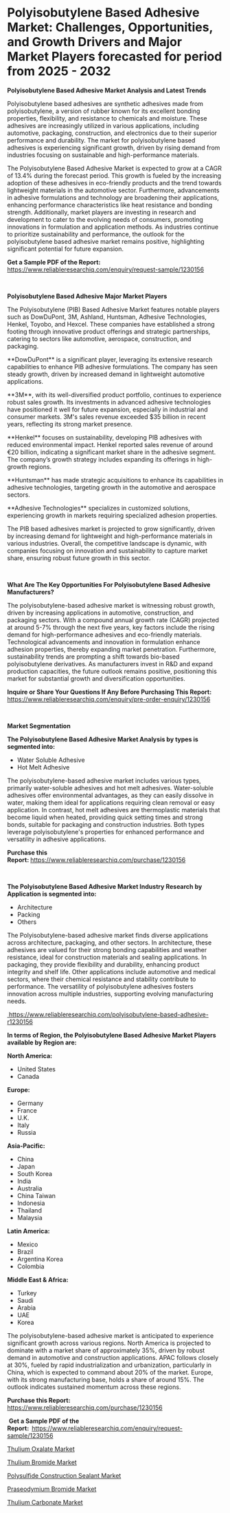 <p><h1>Polyisobutylene Based Adhesive Market: Challenges, Opportunities, and Growth Drivers and Major Market Players forecasted for period from 2025 - 2032</h1></p><p><strong>Polyisobutylene Based Adhesive Market Analysis and Latest Trends</strong></p>
<p><p>Polyisobutylene based adhesives are synthetic adhesives made from polyisobutylene, a version of rubber known for its excellent bonding properties, flexibility, and resistance to chemicals and moisture. These adhesives are increasingly utilized in various applications, including automotive, packaging, construction, and electronics due to their superior performance and durability. The market for polyisobutylene based adhesives is experiencing significant growth, driven by rising demand from industries focusing on sustainable and high-performance materials.</p><p>The Polyisobutylene Based Adhesive Market is expected to grow at a CAGR of 13.4% during the forecast period. This growth is fueled by the increasing adoption of these adhesives in eco-friendly products and the trend towards lightweight materials in the automotive sector. Furthermore, advancements in adhesive formulations and technology are broadening their applications, enhancing performance characteristics like heat resistance and bonding strength. Additionally, market players are investing in research and development to cater to the evolving needs of consumers, promoting innovations in formulation and application methods. As industries continue to prioritize sustainability and performance, the outlook for the polyisobutylene based adhesive market remains positive, highlighting significant potential for future expansion.</p></p>
<p><strong>Get a Sample PDF of the Report:&nbsp;</strong> <a href="https://www.reliableresearchiq.com/enquiry/request-sample/1230156?utm_campaign=104&utm_medium=2&utm_source=Github&utm_content=ia&utm_term=03042025&utm_id=polyisobutylene-based-adhesive">https://www.reliableresearchiq.com/enquiry/request-sample/1230156</a></p>
<p>&nbsp;</p>
<p><strong>Polyisobutylene Based Adhesive Major Market Players</strong></p>
<p><p>The Polyisobutylene (PIB) Based Adhesive Market features notable players such as DowDuPont, 3M, Ashland, Huntsman, Adhesive Technologies, Henkel, Toyobo, and Hexcel. These companies have established a strong footing through innovative product offerings and strategic partnerships, catering to sectors like automotive, aerospace, construction, and packaging.</p><p>**DowDuPont** is a significant player, leveraging its extensive research capabilities to enhance PIB adhesive formulations. The company has seen steady growth, driven by increased demand in lightweight automotive applications. </p><p>**3M**, with its well-diversified product portfolio, continues to experience robust sales growth. Its investments in advanced adhesive technologies have positioned it well for future expansion, especially in industrial and consumer markets. 3M's sales revenue exceeded $35 billion in recent years, reflecting its strong market presence.</p><p>**Henkel** focuses on sustainability, developing PIB adhesives with reduced environmental impact. Henkel reported sales revenue of around €20 billion, indicating a significant market share in the adhesive segment. The company’s growth strategy includes expanding its offerings in high-growth regions.</p><p>**Huntsman** has made strategic acquisitions to enhance its capabilities in adhesive technologies, targeting growth in the automotive and aerospace sectors. </p><p>**Adhesive Technologies** specializes in customized solutions, experiencing growth in markets requiring specialized adhesion properties.</p><p>The PIB based adhesives market is projected to grow significantly, driven by increasing demand for lightweight and high-performance materials in various industries. Overall, the competitive landscape is dynamic, with companies focusing on innovation and sustainability to capture market share, ensuring robust future growth in this sector.</p></p>
<p>&nbsp;</p>
<p><strong>What Are The Key Opportunities For Polyisobutylene Based Adhesive Manufacturers?</strong></p>
<p><p>The polyisobutylene-based adhesive market is witnessing robust growth, driven by increasing applications in automotive, construction, and packaging sectors. With a compound annual growth rate (CAGR) projected at around 5-7% through the next five years, key factors include the rising demand for high-performance adhesives and eco-friendly materials. Technological advancements and innovation in formulation enhance adhesion properties, thereby expanding market penetration. Furthermore, sustainability trends are prompting a shift towards bio-based polyisobutylene derivatives. As manufacturers invest in R&D and expand production capacities, the future outlook remains positive, positioning this market for substantial growth and diversification opportunities.</p></p>
<p><strong>Inquire or Share Your Questions If Any Before Purchasing This Report:</strong> <a href="https://www.reliableresearchiq.com/enquiry/pre-order-enquiry/1230156?utm_campaign=104&utm_medium=2&utm_source=Github&utm_content=ia&utm_term=03042025&utm_id=polyisobutylene-based-adhesive">https://www.reliableresearchiq.com/enquiry/pre-order-enquiry/1230156</a></p>
<p>&nbsp;</p>
<p><strong>Market Segmentation</strong></p>
<p><strong>The Polyisobutylene Based Adhesive Market Analysis by types is segmented into:</strong></p>
<p><ul><li>Water Soluble Adhesive</li><li>Hot Melt Adhesive</li></ul></p>
<p><p>The polyisobutylene-based adhesive market includes various types, primarily water-soluble adhesives and hot melt adhesives. Water-soluble adhesives offer environmental advantages, as they can easily dissolve in water, making them ideal for applications requiring clean removal or easy application. In contrast, hot melt adhesives are thermoplastic materials that become liquid when heated, providing quick setting times and strong bonds, suitable for packaging and construction industries. Both types leverage polyisobutylene's properties for enhanced performance and versatility in adhesive applications.</p></p>
<p><strong>Purchase this Report:&nbsp;</strong><a href="https://www.reliableresearchiq.com/purchase/1230156?utm_campaign=104&utm_medium=2&utm_source=Github&utm_content=ia&utm_term=03042025&utm_id=polyisobutylene-based-adhesive">https://www.reliableresearchiq.com/purchase/1230156</a></p>
<p>&nbsp;</p>
<p><strong>The Polyisobutylene Based Adhesive Market Industry Research by Application is segmented into:</strong></p>
<p><ul><li>Architecture</li><li>Packing</li><li>Others</li></ul></p>
<p><p>The Polyisobutylene-based adhesive market finds diverse applications across architecture, packaging, and other sectors. In architecture, these adhesives are valued for their strong bonding capabilities and weather resistance, ideal for construction materials and sealing applications. In packaging, they provide flexibility and durability, enhancing product integrity and shelf life. Other applications include automotive and medical sectors, where their chemical resistance and stability contribute to performance. The versatility of polyisobutylene adhesives fosters innovation across multiple industries, supporting evolving manufacturing needs.</p></p>
<p><a href="https://www.reliableresearchiq.com/polyisobutylene-based-adhesive-r1230156?utm_campaign=104&utm_medium=2&utm_source=Github&utm_content=ia&utm_term=03042025&utm_id=polyisobutylene-based-adhesive">&nbsp;https://www.reliableresearchiq.com/polyisobutylene-based-adhesive-r1230156</a></p>
<p><strong>In terms of Region, the Polyisobutylene Based Adhesive Market Players available by Region are:</strong></p>
<p>
    <p> <strong> North America: </strong>
        <ul>
            <li>United States</li>
            <li>Canada</li>
        </ul>
        </p> 
    <p> <strong> Europe: </strong>
        <ul>
            <li>Germany</li>
            <li>France</li>
            <li>U.K.</li>
            <li>Italy</li>
            <li>Russia</li>
        </ul>
        </p> 
    <p> <strong> Asia-Pacific: </strong>
        <ul>
            <li>China</li>
            <li>Japan</li>
            <li>South Korea</li>
            <li>India</li>
            <li>Australia</li>
            <li>China Taiwan</li>
            <li>Indonesia</li>
            <li>Thailand</li>
            <li>Malaysia</li>
        </ul>
        </p> 
    <p> <strong> Latin America: </strong>
        <ul>
            <li>Mexico</li>
            <li>Brazil</li>
            <li>Argentina Korea</li>
            <li>Colombia</li>
        </ul>
        </p> 
    <p> <strong> Middle East & Africa: </strong>
        <ul>
            <li>Turkey</li>
            <li>Saudi</li>
            <li>Arabia</li>
            <li>UAE</li>
            <li>Korea</li>
        </ul>
    </p>
    </p>
<p><p>The polyisobutylene-based adhesive market is anticipated to experience significant growth across various regions. North America is projected to dominate with a market share of approximately 35%, driven by robust demand in automotive and construction applications. APAC follows closely at 30%, fueled by rapid industrialization and urbanization, particularly in China, which is expected to command about 20% of the market. Europe, with its strong manufacturing base, holds a share of around 15%. The outlook indicates sustained momentum across these regions.</p></p>
<p><strong>Purchase this Report: </strong><a href="https://www.reliableresearchiq.com/purchase/1230156?utm_campaign=104&utm_medium=2&utm_source=Github&utm_content=ia&utm_term=03042025&utm_id=polyisobutylene-based-adhesive">https://www.reliableresearchiq.com/purchase/1230156</a></p>
<p>&nbsp;<strong>Get a Sample PDF of the Report:&nbsp;&nbsp;</strong><a href="https://www.reliableresearchiq.com/enquiry/request-sample/1230156?utm_campaign=104&utm_medium=2&utm_source=Github&utm_content=ia&utm_term=03042025&utm_id=polyisobutylene-based-adhesive">https://www.reliableresearchiq.com/enquiry/request-sample/1230156</a></p>
<p><strong></strong></p>
<p><p><a href="https://github.com/cavushjla/Market-Research-Report-List-1/blob/main/thulium-oxalate-market.md?utm_campaign=104&utm_medium=2&utm_source=Github&utm_content=ia&utm_term=03042025&utm_id=polyisobutylene-based-adhesive">Thulium Oxalate Market</a></p><p><a href="https://github.com/alrogikrosa/Market-Research-Report-List-1/blob/main/thulium-bromide-market.md?utm_campaign=104&utm_medium=2&utm_source=Github&utm_content=ia&utm_term=03042025&utm_id=polyisobutylene-based-adhesive">Thulium Bromide Market</a></p><p><a href="https://github.com/kleyderoomes/Market-Research-Report-List-1/blob/main/polysulfide-construction-sealant-market.md?utm_campaign=104&utm_medium=2&utm_source=Github&utm_content=ia&utm_term=03042025&utm_id=polyisobutylene-based-adhesive">Polysulfide Construction Sealant Market</a></p><p><a href="https://github.com/evraltandre36/Market-Research-Report-List-1/blob/main/praseodymium-bromide-market.md?utm_campaign=104&utm_medium=2&utm_source=Github&utm_content=ia&utm_term=03042025&utm_id=polyisobutylene-based-adhesive">Praseodymium Bromide Market</a></p><p><a href="https://github.com/coricnzati/Market-Research-Report-List-1/blob/main/thulium-carbonate-market.md?utm_campaign=104&utm_medium=2&utm_source=Github&utm_content=ia&utm_term=03042025&utm_id=polyisobutylene-based-adhesive">Thulium Carbonate Market</a></p></p>